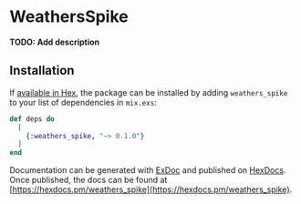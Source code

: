 # WeathersSpike

**TODO: Add description**

## Installation

If [available in Hex](https://hex.pm/docs/publish), the package can be installed
by adding `weathers_spike` to your list of dependencies in `mix.exs`:

```elixir
def deps do
  [
    {:weathers_spike, "~> 0.1.0"}
  ]
end
```

Documentation can be generated with [ExDoc](https://github.com/elixir-lang/ex_doc)
and published on [HexDocs](https://hexdocs.pm). Once published, the docs can
be found at [https://hexdocs.pm/weathers_spike](https://hexdocs.pm/weathers_spike).

